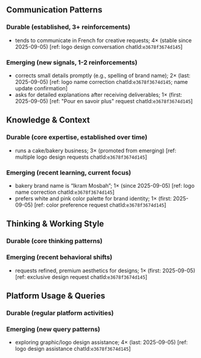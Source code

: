 ## Communication Patterns
### Durable (established, 3+ reinforcements)
- tends to communicate in French for creative requests; 4× (stable since 2025-09-05) [ref: logo design conversation chatId:`e3678f3674d145`]

### Emerging (new signals, 1-2 reinforcements)
- corrects small details promptly (e.g., spelling of brand name); 2× (last: 2025-09-05) [ref: logo name correction chatId:`e3678f3674d145`; name update confirmation]
- asks for detailed explanations after receiving deliverables; 1× (first: 2025-09-05) [ref: "Pour en savoir plus" request chatId:`e3678f3674d145`]

## Knowledge & Context
### Durable (core expertise, established over time)
- runs a cake/bakery business; 3× (promoted from emerging) [ref: multiple logo design requests chatId:`e3678f3674d145`]

### Emerging (recent learning, current focus)
- bakery brand name is “Ikram Mosbah”; 1× (since 2025-09-05) [ref: logo name correction chatId:`e3678f3674d145`]
- prefers white and pink color palette for brand identity; 1× (first: 2025-09-05) [ref: color preference request chatId:`e3678f3674d145`]

## Thinking & Working Style
### Durable (core thinking patterns)

### Emerging (recent behavioral shifts)
- requests refined, premium aesthetics for designs; 1× (first: 2025-09-05) [ref: exclusive design request chatId:`e3678f3674d145`]

## Platform Usage & Queries
### Durable (regular platform activities)

### Emerging (new query patterns)
- exploring graphic/logo design assistance; 4× (last: 2025-09-05) [ref: logo design assistance chatId:`e3678f3674d145`]